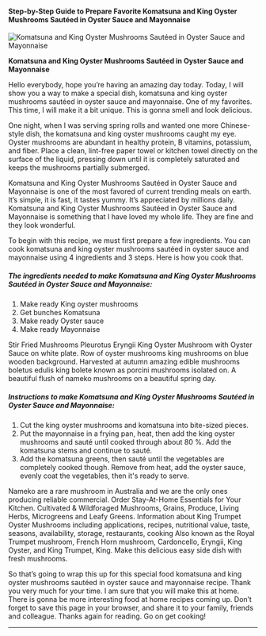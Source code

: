             

#### Step-by-Step Guide to Prepare Favorite Komatsuna and King Oyster Mushrooms Sautéed in Oyster Sauce and Mayonnaise

![Komatsuna and King Oyster Mushrooms Sautéed in Oyster Sauce and Mayonnaise](https://img-global.cpcdn.com/recipes/5442392703369216/751x532cq70/komatsuna-and-king-oyster-mushrooms-sauteed-in-oyster-sauce-and-mayonnaise-recipe-main-photo.jpg)

**Komatsuna and King Oyster Mushrooms Sautéed in Oyster Sauce and Mayonnaise**

Hello everybody, hope you’re having an amazing day today. Today, I will show you a way to make a special dish, komatsuna and king oyster mushrooms sautéed in oyster sauce and mayonnaise. One of my favorites. This time, I will make it a bit unique. This is gonna smell and look delicious.

One night, when I was serving spring rolls and wanted one more Chinese-style dish, the komatsuna and king oyster mushrooms caught my eye. Oyster mushrooms are abundant in healthy protein, B vitamins, potassium, and fiber. Place a clean, lint-free paper towel or kitchen towel directly on the surface of the liquid, pressing down until it is completely saturated and keeps the mushrooms partially submerged.

Komatsuna and King Oyster Mushrooms Sautéed in Oyster Sauce and Mayonnaise is one of the most favored of current trending meals on earth. It’s simple, it is fast, it tastes yummy. It’s appreciated by millions daily. Komatsuna and King Oyster Mushrooms Sautéed in Oyster Sauce and Mayonnaise is something that I have loved my whole life. They are fine and they look wonderful.

To begin with this recipe, we must first prepare a few ingredients. You can cook komatsuna and king oyster mushrooms sautéed in oyster sauce and mayonnaise using 4 ingredients and 3 steps. Here is how you cook that.

##### The ingredients needed to make Komatsuna and King Oyster Mushrooms Sautéed in Oyster Sauce and Mayonnaise:

1.  Make ready King oyster mushrooms
2.  Get bunches Komatsuna
3.  Make ready Oyster sauce
4.  Make ready Mayonnaise

Stir Fried Mushrooms Pleurotus Eryngii King Oyster Mushroom with Oyster Sauce on white plate. Row of oyster mushrooms king mushrooms on blue wooden background. Harvested at autumn amazing edible mushrooms boletus edulis king bolete known as porcini mushrooms isolated on. A beautiful flush of nameko mushrooms on a beautiful spring day.

##### Instructions to make Komatsuna and King Oyster Mushrooms Sautéed in Oyster Sauce and Mayonnaise:

1.  Cut the king oyster mushrooms and komatsuna into bite-sized pieces.
2.  Put the mayonnaise in a frying pan, heat, then add the king oyster mushrooms and sauté until cooked through about 80 %. Add the komatsuna stems and continue to sauté.
3.  Add the komatsuna greens, then sauté until the vegetables are completely cooked though. Remove from heat, add the oyster sauce, evenly coat the vegetables, then it's ready to serve.

Nameko are a rare mushroom in Australia and we are the only ones producing reliable commercial. Order Stay-At-Home Essentials for Your Kitchen. Cultivated & Wildforaged Mushrooms, Grains, Produce, Living Herbs, Microgreens and Leafy Greens. Information about King Trumpet Oyster Mushrooms including applications, recipes, nutritional value, taste, seasons, availability, storage, restaurants, cooking Also known as the Royal Trumpet mushroom, French Horn mushroom, Cardoncello, Eryngii, King Oyster, and King Trumpet, King. Make this delicious easy side dish with fresh mushrooms.

So that’s going to wrap this up for this special food komatsuna and king oyster mushrooms sautéed in oyster sauce and mayonnaise recipe. Thank you very much for your time. I am sure that you will make this at home. There is gonna be more interesting food at home recipes coming up. Don’t forget to save this page in your browser, and share it to your family, friends and colleague. Thanks again for reading. Go on get cooking!

* * *